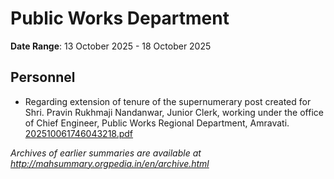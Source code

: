 # Public Works Department

**Date Range**: 13 October 2025 - 18 October 2025


## Personnel
- Regarding extension of tenure of the supernumerary post created for Shri. Pravin Rukhmaji Nandanwar, Junior Clerk, working under the office of Chief Engineer, Public Works Regional Department, Amravati.\
  [202510061746043218.pdf](https://gr.maharashtra.gov.in/Site/Upload/Government%20Resolutions/English/202510061746043218.pdf)


*Archives of earlier summaries are available at http://mahsummary.orgpedia.in/en/archive.html*